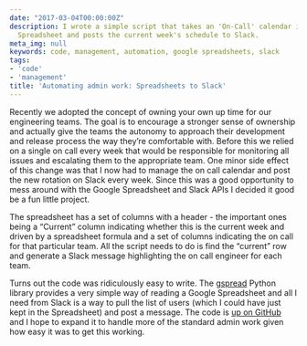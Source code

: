 ```yaml
---
date: "2017-03-04T00:00:00Z"
description: I wrote a simple script that takes an 'On-Call' calendar in a Google
  Spreadsheet and posts the current week's schedule to Slack.
meta_img: null
keywords: code, management, automation, google spreadsheets, slack
tags:
- 'code'
- 'management'
title: 'Automating admin work: Spreadsheets to Slack'
---
```


Recently we adopted the concept of owning your own up time for our engineering teams. The goal is to encourage a stronger sense of ownership and actually give the teams the autonomy to approach their development and release process the way they’re comfortable with. Before this we relied on a single on call every week that would be responsible for monitoring all issues and escalating them to the appropriate team. One minor side effect of this change was that I now had to manage the on call calendar and post the new rotation on Slack every week. Since this was a good opportunity to mess around with the Google Spreadsheet and Slack APIs I decided it good be a fun little project.

The spreadsheet has a set of columns with a header - the important ones being a “Current” column indicating whether this is the current week and driven by a spreadsheet formula and a set of columns indicating the on call for that particular team. All the script needs to do is find the “current” row and generate a Slack message highlighting the on call engineer for each team.

Turns out the code was ridiculously easy to write. The [gspread](https://github.com/burnash/gspread) Python library provides a very simple way of reading a Google Spreadsheet and all I need from Slack is a way to pull the list of users (which I could have just kept in the Spreadsheet) and post a message. The code is [up on GitHub](https://github.com/dangoldin/gsheet-slack) and I hope to expand it to handle more of the standard admin work given how easy it was to get this working.
